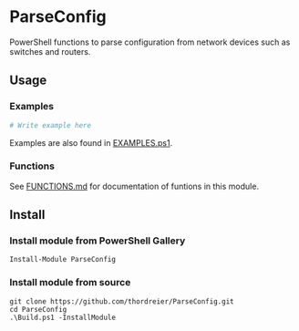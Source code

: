 # ParseConfig

PowerShell functions to parse configuration from network devices such as switches and routers.

## Usage

### Examples

```powershell
# Write example here
```

Examples are also found in [EXAMPLES.ps1](EXAMPLES.ps1).

### Functions

See [FUNCTIONS.md](FUNCTIONS.md) for documentation of funtions in this module.

## Install

### Install module from PowerShell Gallery

```
Install-Module ParseConfig
```

### Install module from source

```
git clone https://github.com/thordreier/ParseConfig.git
cd ParseConfig
.\Build.ps1 -InstallModule
```

